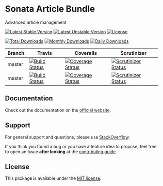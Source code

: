 # Sonata Article Bundle

Advanced article management

[![Latest Stable Version](https://poser.pugx.org/sonata-project/article-bundle/v/stable)](https://packagist.org/packages/sonata-project/article-bundle)
[![Latest Unstable Version](https://poser.pugx.org/sonata-project/article-bundle/v/unstable)](https://packagist.org/packages/sonata-project/article-bundle)
[![License](https://poser.pugx.org/sonata-project/article-bundle/license)](https://packagist.org/packages/sonata-project/article-bundle)

[![Total Downloads](https://poser.pugx.org/sonata-project/article-bundle/downloads)](https://packagist.org/packages/sonata-project/article-bundle)
[![Monthly Downloads](https://poser.pugx.org/sonata-project/article-bundle/d/monthly)](https://packagist.org/packages/sonata-project/article-bundle)
[![Daily Downloads](https://poser.pugx.org/sonata-project/article-bundle/d/daily)](https://packagist.org/packages/sonata-project/article-bundle)

Branch | Travis | Coveralls | Scrutinizer |
------ | ------ | --------- | ----------- |
master   | [![Build Status][travis_stable_badge]][travis_stable_link]     | [![Coverage Status][coveralls_stable_badge]][coveralls_stable_link]     | [![Scrutinizer Status][scrutinizer_stable_badge]][scrutinizer_stable_link] |
master | [![Build Status][travis_unstable_badge]][travis_unstable_link] | [![Coverage Status][coveralls_unstable_badge]][coveralls_unstable_link] | [![Scrutinizer Status][scrutinizer_unstable_badge]][scrutinizer_unstable_link] |

## Documentation

Check out the documentation on the [official website](https://sonata-project.org/bundles/article).

## Support

For general support and questions, please use [StackOverflow](http://stackoverflow.com/questions/tagged/sonata).

If you think you found a bug or you have a feature idea to propose, feel free to open an issue
**after looking** at the [contributing guide](CONTRIBUTING.md).

## License

This package is available under the [MIT license](LICENSE).

[travis_stable_badge]: https://travis-ci.org/sonata-project/SonataArticleBundle.svg?branch=master
[travis_stable_link]: https://travis-ci.org/sonata-project/SonataArticleBundle
[travis_unstable_badge]: https://travis-ci.org/sonata-project/SonataArticleBundle.svg?branch=master
[travis_unstable_link]: https://travis-ci.org/sonata-project/SonataArticleBundle

[coveralls_stable_badge]: https://coveralls.io/repos/github/sonata-project/SonataArticleBundle/badge.svg?branch=master
[coveralls_stable_link]: https://coveralls.io/github/sonata-project/SonataArticleBundle?branch=master
[coveralls_unstable_badge]: https://coveralls.io/repos/github/sonata-project/SonataArticleBundle/badge.svg?branch=master
[coveralls_unstable_link]: https://coveralls.io/github/sonata-project/SonataArticleBundle?branch=master

[scrutinizer_stable_badge]: https://scrutinizer-ci.com/g/sonata-project/SonataArticleBundle/badges/quality-score.png?b=master
[scrutinizer_stable_link]: https://scrutinizer-ci.com/g/sonata-project/SonataArticleBundle/?branch=master
[scrutinizer_unstable_badge]: https://scrutinizer-ci.com/g/sonata-project/SonataArticleBundle/badges/quality-score.png?b=master
[scrutinizer_unstable_link]: https://scrutinizer-ci.com/g/sonata-project/SonataArticleBundle/?branch=master
